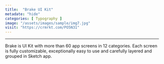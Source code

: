 ```yaml
---
title:  "Brake UI Kit"
metadate: "hide"
categories: [ Typography ]
image: "/assets/images/sample/img7.jpg"
visit: "https://crmrkt.com/PO5N31"
---
```

---
Brake is UI Kit with more than 60 app screens in 12 categories. Each screen is fully customizable, exceptionally easy to use and carefully layered and grouped in Sketch app.